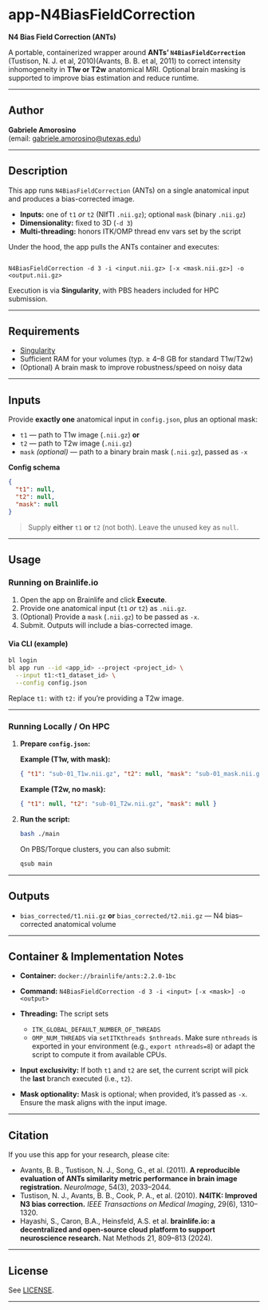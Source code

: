 # app-N4BiasFieldCorrection
**N4 Bias Field Correction (ANTs)**

A portable, containerized wrapper around **ANTs’ `N4BiasFieldCorrection`** (Tustison, N. J. et al, 2010)(Avants, B. B. et al, 2011) to correct intensity inhomogeneity in **T1w or T2w** anatomical MRI. Optional brain masking is supported to improve bias estimation and reduce runtime.

---

## Author

**Gabriele Amorosino**  
(email: [gabriele.amorosino@utexas.edu](mailto:gabriele.amorosino@utexas.edu))

---

## Description

This app runs `N4BiasFieldCorrection` (ANTs) on a single anatomical input and produces a bias-corrected image.  
- **Inputs:** one of `t1` *or* `t2` (NIfTI `.nii.gz`); optional `mask` (binary `.nii.gz`)  
- **Dimensionality:** fixed to 3D (`-d 3`)  
- **Multi-threading:** honors ITK/OMP thread env vars set by the script

Under the hood, the app pulls the ANTs container and executes:

```

N4BiasFieldCorrection -d 3 -i <input.nii.gz> [-x <mask.nii.gz>] -o <output.nii.gz>

````

Execution is via **Singularity**, with PBS headers included for HPC submission.

---

## Requirements

- [Singularity](https://sylabs.io/guides/latest/user-guide/)
- Sufficient RAM for your volumes (typ. ≥ 4–8 GB for standard T1w/T2w)
- (Optional) A brain mask to improve robustness/speed on noisy data

---

## Inputs

Provide **exactly one** anatomical input in `config.json`, plus an optional mask:

- `t1` — path to T1w image (`.nii.gz`) **or**
- `t2` — path to T2w image (`.nii.gz`)
- `mask` *(optional)* — path to a binary brain mask (`.nii.gz`), passed as `-x`

**Config schema**

```json
{
  "t1": null,
  "t2": null,
  "mask": null
}
````

> Supply **either** `t1` **or** `t2` (not both). Leave the unused key as `null`.

---

## Usage

### Running on Brainlife.io

1. Open the app on Brainlife and click **Execute**.
2. Provide one anatomical input (`t1` *or* `t2`) as `.nii.gz`.
3. (Optional) Provide a `mask` (`.nii.gz`) to be passed as `-x`.
4. Submit. Outputs will include a bias-corrected image.

#### Via CLI (example)

```bash
bl login
bl app run --id <app_id> --project <project_id> \
  --input t1:<t1_dataset_id> \
  --config config.json
```

Replace `t1:` with `t2:` if you’re providing a T2w image.

---

### Running Locally / On HPC

1. **Prepare `config.json`:**

   **Example (T1w, with mask):**

   ```json
   { "t1": "sub-01_T1w.nii.gz", "t2": null, "mask": "sub-01_mask.nii.gz" }
   ```

   **Example (T2w, no mask):**

   ```json
   { "t1": null, "t2": "sub-01_T2w.nii.gz", "mask": null }
   ```

2. **Run the script:**

   ```bash
   bash ./main
   ```

   On PBS/Torque clusters, you can also submit:

   ```bash
   qsub main
   ```

---

## Outputs

* `bias_corrected/t1.nii.gz` **or** `bias_corrected/t2.nii.gz` — N4 bias–corrected anatomical volume

---

## Container & Implementation Notes

* **Container:** `docker://brainlife/ants:2.2.0-1bc`
* **Command:** `N4BiasFieldCorrection -d 3 -i <input> [-x <mask>] -o <output>`
* **Threading:** The script sets

  * `ITK_GLOBAL_DEFAULT_NUMBER_OF_THREADS`
  * `OMP_NUM_THREADS`
    via `setITKthreads $nthreads`. Make sure `nthreads` is exported in your environment (e.g., `export nthreads=8`) or adapt the script to compute it from available CPUs.

* **Input exclusivity:** If both `t1` and `t2` are set, the current script will pick the **last** branch executed (i.e., `t2`). 
* **Mask optionality:** Mask is optional; when provided, it’s passed as `-x`. Ensure the mask aligns with the input image.

---

## Citation

If you use this app for your research, please cite:

* Avants, B. B., Tustison, N. J., Song, G., et al. (2011). **A reproducible evaluation of ANTs similarity metric performance in brain image registration.** *NeuroImage*, 54(3), 2033–2044.
* Tustison, N. J., Avants, B. B., Cook, P. A., et al. (2010). **N4ITK: Improved N3 bias correction.** *IEEE Transactions on Medical Imaging*, 29(6), 1310–1320.
* Hayashi, S., Caron, B.A., Heinsfeld, A.S. et al. **brainlife.io: a decentralized and open-source cloud platform to support neuroscience research.** Nat Methods 21, 809–813 (2024).

---

## License

See [LICENSE](LICENSE).

---
